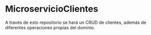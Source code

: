 # MicroservicioClientes
A través de esto repositorio se hará un CRUD de clientes, además de diferentes operaciones propias del dominio. 
